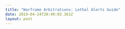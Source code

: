 ```yaml
---
title: "Warframe Arbitrations: Lethal Alerts Guide"
date: 2019-04-24T20:49:03.361Z
layout: post
---
```

